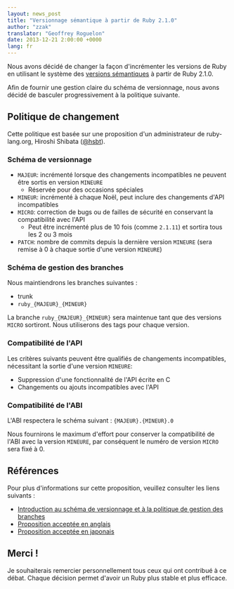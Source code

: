 ```yaml
---
layout: news_post
title: "Versionnage sémantique à partir de Ruby 2.1.0"
author: "zzak"
translator: "Geoffrey Roguelon"
date: 2013-12-21 2:00:00 +0000
lang: fr
---
```


Nous avons décidé de changer la façon d'incrémenter les versions de Ruby en
utilisant le système des [versions sémantiques](http://semver.org/) à partir de
Ruby 2.1.0.

Afin de fournir une gestion claire du schéma de versionnage, nous avons décidé
de basculer progressivement à la politique suivante.

## Politique de changement

Cette politique est basée sur une proposition d'un administrateur de ruby-lang.org,
Hiroshi Shibata ([@hsbt](https://twitter.com/hsbt)).

### Schéma de versionnage

* `MAJEUR`: incrémenté lorsque des changements incompatibles ne peuvent être sortis en version `MINEURE`
  * Réservée pour des occasions spéciales
* `MINEUR`: incrémenté à chaque Noël, peut inclure des changements d'API incompatibles
* `MICRO`: correction de bugs ou de failles de sécurité en conservant la compatibilité avec l'API
  * Peut être incrémenté plus de 10 fois (comme `2.1.11`) et sortira tous les 2 ou 3 mois
* `PATCH`: nombre de commits depuis la dernière version `MINEURE` (sera remise à 0 à chaque sortie d'une version `MINEURE`)

### Schéma de gestion des branches

Nous maintiendrons les branches suivantes :

* trunk
* `ruby_{MAJEUR}_{MINEUR}`

La branche `ruby_{MAJEUR}_{MINEUR}` sera maintenue tant que des versions `MICRO`
sortiront.
Nous utiliserons des tags pour chaque version.

### Compatibilité de l'API

Les critères suivants peuvent être qualifiés de changements incompatibles,
nécessitant la sortie d'une version `MINEURE`:

* Suppression d'une fonctionnalité de l'API écrite en C
* Changements ou ajouts incompatibles avec l'API

### Compatibilité de l'ABI

L'ABI respectera le schéma suivant : `{MAJEUR}.{MINEUR}.0`

Nous fournirons le maximum d'effort pour conserver la compatibilité de l'ABI avec
la version `MINEURE`, par conséquent le numéro de version `MICRO` sera fixé à 0.

## Références

Pour plus d'informations sur cette proposition, veuillez consulter les liens
suivants :

* [Introduction au schéma de versionnage et à la politique de gestion des branches](https://bugs.ruby-lang.org/issues/8835)
* [Proposition acceptée en anglais](https://gist.github.com/sorah/7803201)
* [Proposition acceptée en japonais](https://gist.github.com/hsbt/7719305)

## Merci !

Je souhaiterais remercier personnellement tous ceux qui ont contribué à ce débat.
Chaque décision permet d'avoir un Ruby plus stable et plus efficace.
